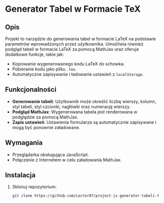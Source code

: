 # Generator Tabel w Formacie TeX

## Opis
Projekt to narzędzie do generowania tabel w formacie LaTeX na podstawie parametrów wprowadzonych przez użytkownika. Umożliwia również podgląd tabeli w formacie LaTeX za pomocą MathJax oraz oferuje dodatkowe funkcje, takie jak:
- Kopiowanie wygenerowanego kodu LaTeX do schowka.
- Pobieranie kodu jako pliku `.tex`.
- Automatyczne zapisywanie i ładowanie ustawień z `localStorage`.

## Funkcjonalności
- **Generowanie tabeli**: Użytkownik może określić liczbę wierszy, kolumn, styl tabeli, styl czcionki, nagłówki oraz numerację wierszy.
- **Podgląd MathJax**: Wygenerowana tabela jest renderowana w podglądzie za pomocą MathJax.
- **Zapis ustawień**: Ustawienia formularza są automatycznie zapisywane i mogą być ponownie załadowane.

## Wymagania
- Przeglądarka obsługująca JavaScript.
- Połączenie z Internetem w celu załadowania MathJax.

## Instalacja
1. Sklonuj repozytorium:
   ```bash
   git clone https://github.com/Lector07/project-js-generator-tabeli-tex.git